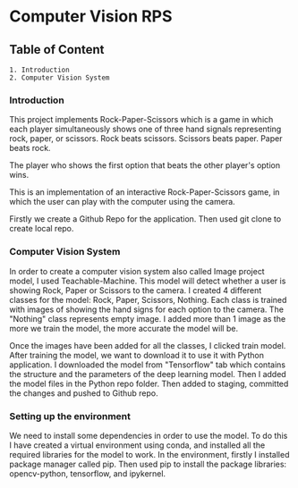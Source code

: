 # Computer Vision RPS

## Table of Content
    1. Introduction
    2. Computer Vision System

### Introduction
This project implements Rock-Paper-Scissors which is a game in which each player simultaneously shows one of three hand signals representing rock, paper, or scissors. Rock beats scissors. Scissors beats paper. Paper beats rock.

The player who shows the first option that beats the other player's option wins.

This is an implementation of an interactive Rock-Paper-Scissors game, in which the user can play with the computer using the camera.

Firstly we create a Github Repo for the application. Then used git clone to create local repo.

### Computer Vision System
In order to create a computer vision system also called Image project model, I used Teachable-Machine. This model will detect whether a user is showing Rock, Paper or Scissors to the camera.
I created 4 different classes for the model: Rock, Paper, Scissors, Nothing. Each class is trained with images of showing the hand signs for each option to the camera. The "Nothing" class represents empty image. I added more than 1 image as the more we train the model, the more accurate the model will be.

Once the images have been added for all the classes, I clicked train model. After training the model, we want to download it to use it with Python application. I downloaded the model from "Tensorflow" tab which contains the structure and the parameters of the deep learning model. Then I added the model files in the Python repo folder. Then added to staging, committed the changes and pushed to Github repo.

### Setting up the environment
We need to install some dependencies in order to use the model. To do this I have created a virtual environment using conda, and installed all the required libraries for the model to work. In the environment, firstly I installed package manager called pip. Then used pip to install the package libraries: opencv-python, tensorflow, and ipykernel. 